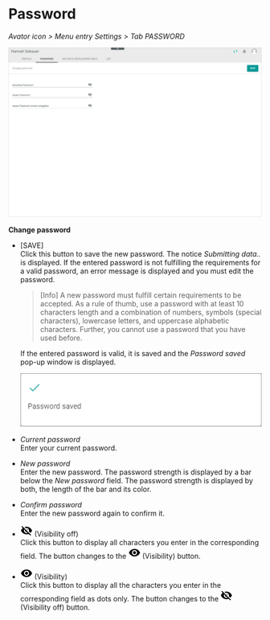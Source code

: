 # Password

*Avator icon > Menu entry Settings > Tab PASSWORD*

![Password](../../Assets/Screenshots/Core1Platform/ProfileSettings/Password/Password.png "[Password]")

**Change password**

- [SAVE]   
  Click this button to save the new password. The notice *Submitting data..* is displayed. If the entered password is not fulfilling the requirements for a valid password, an error message is displayed and you must edit the password.

  > [Info] A new password must fulfill certain requirements to be accepted. As a rule of thumb, use a password with at least 10 characters length and a combination of numbers, symbols (special characters), lowercase letters, and uppercase alphabetic characters. Further, you cannot use a password that you have used before.

  If the entered password is valid, it is saved and the *Password saved* pop-up window is displayed.

  ![Password saved](../../Assets/Screenshots/Core1Platform/ProfileSettings/Password/PasswordSaved.png "[Password saved]")

- *Current password*   
  Enter your current password.

- *New password*   
  Enter the new password. The password strength is displayed by a bar below the *New password* field. The password strength is displayed by both, the length of the bar and its color.

- *Confirm password*   
  Enter the new password again to confirm it.


- ![Visibility off](../../Assets/Icons/visibility_off.png "[Visibility off]") (Visibility off)      
  Click this button to display all characters you enter in the corresponding field. The button changes to the ![Visibility](../../Assets/Icons/visibility.png "[Visibility]") (Visibility) button.

- ![Visibility](../../Assets/Icons/visibility.png "[Visibility]") (Visibility)      
  Click this button to display all the characters you enter in the corresponding field as dots only. The button changes to the ![Visibility off](../../Assets/Icons/visibility_off.png "[Visibility off]") (Visibility off) button.

